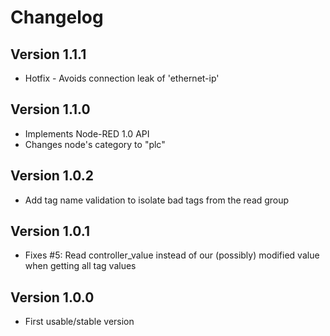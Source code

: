 # Changelog

## Version 1.1.1
 - Hotfix - Avoids connection leak of 'ethernet-ip'

## Version 1.1.0
 - Implements Node-RED 1.0 API
 - Changes node's category to "plc"

## Version 1.0.2
 - Add tag name validation to isolate bad tags from the read group

## Version 1.0.1
 - Fixes #5: Read controller_value instead of our (possibly) modified value when getting all tag values

## Version 1.0.0
 - First usable/stable version